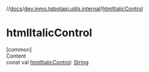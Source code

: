 //[docs](../../index.md)/[dev.inmo.tgbotapi.utils.internal](index.md)/[htmlItalicControl](html-italic-control.md)



# htmlItalicControl  
[common]  
Content  
const val [htmlItalicControl](html-italic-control.md): [String](https://kotlinlang.org/api/latest/jvm/stdlib/kotlin/-string/index.html)  



